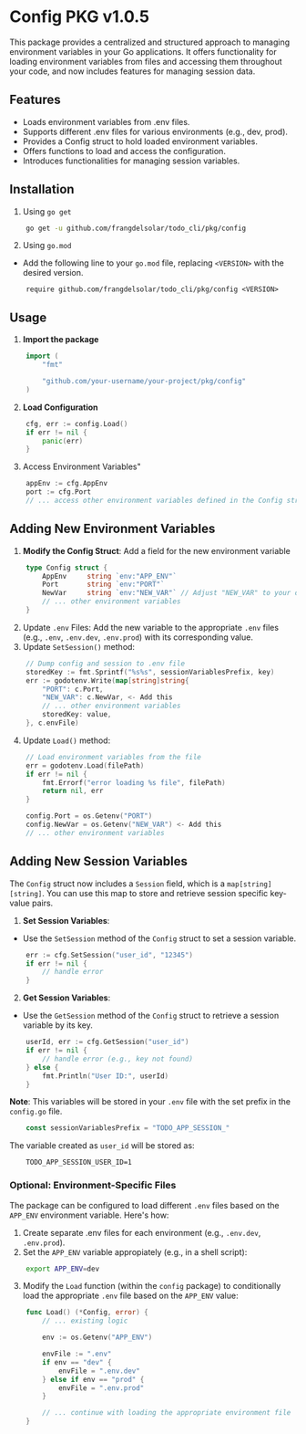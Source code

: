 # Config PKG v1.0.5

This package provides a centralized and structured approach to managing environment variables in your Go applications. It offers functionality for loading environment variables from files and accessing them throughout your code, and now includes features for managing session data.

## Features

-   Loads environment variables from .env files.
-   Supports different .env files for various environments (e.g., dev, prod).
-   Provides a Config struct to hold loaded environment variables.
-   Offers functions to load and access the configuration.
-   Introduces functionalities for managing session variables.

## Installation

1. Using `go get`

```bash
    go get -u github.com/frangdelsolar/todo_cli/pkg/config
```

2. Using `go.mod`

-   Add the following line to your `go.mod` file, replacing `<VERSION>` with the desired version.

```
    require github.com/frangdelsolar/todo_cli/pkg/config <VERSION>
```

## Usage

1. **Import the package**

```go
    import (
        "fmt"

        "github.com/your-username/your-project/pkg/config"
    )
```

2. **Load Configuration**

```go
    cfg, err := config.Load()
    if err != nil {
        panic(err)
    }
```

3. Access Environment Variables"

```go
    appEnv := cfg.AppEnv
    port := cfg.Port
    // ... access other environment variables defined in the Config struct
```

## Adding New Environment Variables

1. **Modify the Config Struct**: Add a field for the new environment variable

```go
    type Config struct {
        AppEnv     string `env:"APP_ENV"`
        Port       string `env:"PORT"`
        NewVar     string `env:"NEW_VAR"` // Adjust "NEW_VAR" to your desired name
        // ... other environment variables
    }
```

2. Update `.env` Files: Add the new variable to the appropriate `.env` files (e.g., `.env`, `.env.dev`, `.env.prod`) with its corresponding value.
3. Update `SetSession()` method:
```go
    // Dump config and session to .env file
    storedKey := fmt.Sprintf("%s%s", sessionVariablesPrefix, key)
    err := godotenv.Write(map[string]string{
        "PORT": c.Port,
        "NEW_VAR": c.NewVar, <- Add this
        // ... other environment variables
        storedKey: value,
    }, c.envFile)
```
4. Update `Load()` method:
```go 
	// Load environment variables from the file
	err = godotenv.Load(filePath)
	if err != nil {
		fmt.Errorf("error loading %s file", filePath)
		return nil, err
	}

    config.Port = os.Getenv("PORT")
	config.NewVar = os.Getenv("NEW_VAR") <- Add this
    // ... other environment variables
```

## Adding New Session Variables
The `Config` struct now includes a `Session` field, which is a `map[string][string]`. You can use this map to store and retrieve session specific key-value pairs.
1. **Set Session Variables**:
- Use the `SetSession` method of the `Config` struct to set a session variable.
```go
    err := cfg.SetSession("user_id", "12345")
    if err != nil {
        // handle error
    }
```
2. **Get Session Variables**:
- Use the `GetSession` method of the `Config` struct to retrieve a session variable by its key.
```go
    userId, err := cfg.GetSession("user_id")
    if err != nil {
        // handle error (e.g., key not found)
    } else {
        fmt.Println("User ID:", userId)
    }
```
**Note**: This variables will be stored in your `.env` file with the set prefix in the `config.go` file.
```go
    const sessionVariablesPrefix = "TODO_APP_SESSION_"
```
The variable created as `user_id` will be stored as:
```
    TODO_APP_SESSION_USER_ID=1
```

### Optional: Environment-Specific Files

The package can be configured to load different `.env` files based on the `APP_ENV` environment variable. Here's how:

1. Create separate .env files for each environment (e.g., `.env.dev`, `.env.prod`).
2. Set the `APP_ENV` variable appropiately (e.g., in a shell script):

```bash
    export APP_ENV=dev
```

3. Modify the `Load` function (within the `config` package) to conditionally load the appropriate `.env` file based on the `APP_ENV` value:

```go
    func Load() (*Config, error) {
        // ... existing logic

        env := os.Getenv("APP_ENV")

        envFile := ".env"
        if env == "dev" {
            envFile = ".env.dev"
        } else if env == "prod" {
            envFile = ".env.prod"
        }

        // ... continue with loading the appropriate environment file
    }
```
